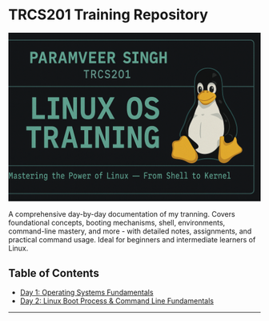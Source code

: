 # TRCS201 Training Repository

![Linux OS Banner](files/banner.png)

A comprehensive day-by-day documentation of my tranning. Covers foundational concepts, booting mechanisms, shell, environments, command-line mastery, and more - with detailed notes, assignments, and practical command usage. Ideal for beginners and intermediate learners of Linux.

## Table of Contents
- [Day 1: Operating Systems Fundamentals](Days/day-1)
- [Day 2: Linux Boot Process & Command Line Fundamentals](day-2)

---
